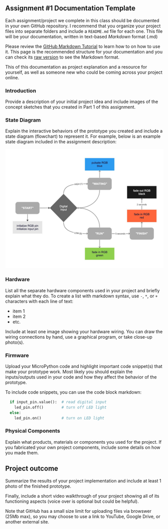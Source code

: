 ## Assignment #1 Documentation Template  
  
Each assignment/project we complete in this class should be documented in your own 
GitHub repository.  I recommend that you organize your project files into 
separate folders and include a `README.md` file for each one.  This file will be 
your documentation, written in text-based *Markdown* format (.md)  
  
Please review the [GitHub Markdown Tutorial](https://docs.github.com/en/get-started/writing-on-github/getting-started-with-writing-and-formatting-on-github/basic-writing-and-formatting-syntax) 
to learn how to on how to use it. This page is the recommended structure for your 
documentation and you can check its [raw version](https://github.com/pa-nik/FA24-IXD-256/edit/main/assignment01/README.md) 
to see the Markdown format.  
  
This of this documentation as project explanation and a resource for 
yourself, as well as someone new who could be coming across your project online. 

### Introduction

Provide a description of your initial project idea and include images of 
the concept sketches that you created in Part 1 of this assignment.  

### State Diagram

Explain the interactive behaviors of the prototype you created and include a 
state diagram (flowchart) to represent it.  For example, below is an example 
state diagram included in the assignment description:  

![state diagram example](state-diagram-example.jpg)  

### Hardware

List all the separate hardware components used in your project and briefly 
explain what they do. To create a list with markdown syntax, 
use `-`, `*`, or `+` characters with each line of text:  
* item 1  
* item 2   
* etc.  

Include at least one image showing your hardware wiring. You can draw the wiring 
connections by hand, use a graphical program, or take close-up photo(s).  

### Firmware   

Upload your MicroPython code and highlight important code snippet(s) that make 
your prototype work.  Most likely you should explain the inputs/outputs used 
in your code and how they affect the behavior of the prototype.

To include code snippets, you can use the code block markdown:

``` Python  
  if input_pin.value():  # read digital input
    led_pin.off()        # turn off LED light
  else:
    led_pin.on()         # turn on LED light
```

### Physical Components   

Explain what products, materials or components you used for the project. 
If you fabricated your own project components, include some details on 
how you made them.

## Project outcome  

Summarize the results of your project implementation and include at least 
1 photo of the finished prototype.  

Finally, include a short video walkthrough of your project showing all of 
its functioning aspects (voice over is optional but could be helpful).  

Note that GitHub has a small size limit for uploading files via browswer (25Mb max), 
so you may choose to use a link to YouTube, Google Drive, or another external site.